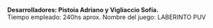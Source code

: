 <b>Desarrolladores:  Pistoia Adriano y Vigliaccio Sofía.</b>
<br>
Tiempo empleado:  240hs aprox.
Nombre del juego: LABERINTO PUV 

